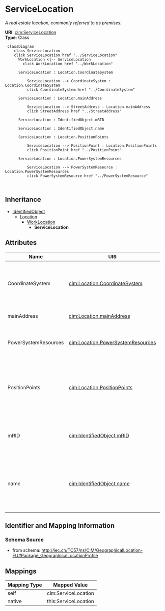 # ServiceLocation


_A real estate location, commonly referred to as premises._





**URI**: [cim:ServiceLocation](http://iec.ch/TC57/CIM100#ServiceLocation)<br />
**Type**: Class




```mermaid
 classDiagram
    class ServiceLocation
    click ServiceLocation href "../ServiceLocation"
      WorkLocation <|-- ServiceLocation
        click WorkLocation href "../WorkLocation"
      
      ServiceLocation : Location.CoordinateSystem
        
          ServiceLocation --> CoordinateSystem : Location.CoordinateSystem
          click CoordinateSystem href "../CoordinateSystem"
        
      ServiceLocation : Location.mainAddress
        
          ServiceLocation --> StreetAddress : Location.mainAddress
          click StreetAddress href "../StreetAddress"
        
      ServiceLocation : IdentifiedObject.mRID
        
      ServiceLocation : IdentifiedObject.name
        
      ServiceLocation : Location.PositionPoints
        
          ServiceLocation --> PositionPoint : Location.PositionPoints
          click PositionPoint href "../PositionPoint"
        
      ServiceLocation : Location.PowerSystemResources
        
          ServiceLocation --> PowerSystemResource : Location.PowerSystemResources
          click PowerSystemResource href "../PowerSystemResource"
        
      
```





## Inheritance
* [IdentifiedObject](IdentifiedObject.md)
    * [Location](Location.md)
        * [WorkLocation](WorkLocation.md)
            * **ServiceLocation**



## Attributes


| Name | URI | Cardinality and Range | Description | Inheritance |
| ---  | --- | --- | --- | --- |
| CoordinateSystem | [cim:Location.CoordinateSystem](http://iec.ch/TC57/CIM100#Location.CoordinateSystem) | 1 <br />  [CoordinateSystem](CoordinateSystem.md)  | Coordinate system used to describe position points of this location | [Location](Location.md) |
| mainAddress | [cim:Location.mainAddress](http://iec.ch/TC57/CIM100#Location.mainAddress) | 0..1 <br />  [StreetAddress](StreetAddress.md)  | Main address of the location | [Location](Location.md) |
| PowerSystemResources | [cim:Location.PowerSystemResources](http://iec.ch/TC57/CIM100#Location.PowerSystemResources) | 1 <br />  [PowerSystemResource](PowerSystemResource.md)  | All power system resources at this location | [Location](Location.md) |
| PositionPoints | [cim:Location.PositionPoints](http://iec.ch/TC57/CIM100#Location.PositionPoints) | * <br />  [PositionPoint](PositionPoint.md)  | Sequence of position points describing this location, expressed in coordinate... | [Location](Location.md) |
| mRID | [cim:IdentifiedObject.mRID](http://iec.ch/TC57/CIM100#IdentifiedObject.mRID) | 1 <br />  string  | Master resource identifier issued by a model authority | [IdentifiedObject](IdentifiedObject.md) |
| name | [cim:IdentifiedObject.name](http://iec.ch/TC57/CIM100#IdentifiedObject.name) | 0..1 <br />  string  | The name is any free human readable and possibly non unique text naming the o... | [IdentifiedObject](IdentifiedObject.md) |









## Identifier and Mapping Information







### Schema Source


* from schema: http://iec.ch/TC57/ns/CIM/GeographicalLocation-EU#Package_GeographicalLocationProfile





## Mappings

| Mapping Type | Mapped Value |
| ---  | ---  |
| self | cim:ServiceLocation |
| native | this:ServiceLocation |




